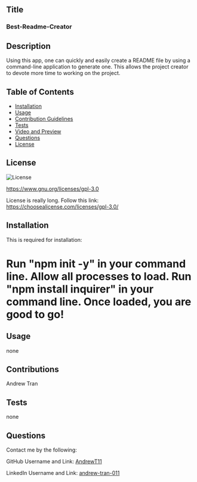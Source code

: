 ## Title 

  ### Best-Readme-Creator

  ## Description

  Using this app, one can quickly and easily create a README file by using a command-line application to generate one. This allows the project creator to devote more time to working on the project.

  ## Table of Contents

  - [Installation](#installation)
  - [Usage](#usage)
  - [Contribution Guidelines](#contributions )
  - [Tests](#tests)
  - [Video and Preview](#videopreview)
  - [Questions](#questions)
  - [License](#license)

  ## License
  ![License](https://img.shields.io/badge/License-GPLv3-brightgreen.svg)

  https://www.gnu.org/licenses/gpl-3.0

  License is really long. Follow this link: https://choosealicense.com/licenses/gpl-3.0/



  ## Installation

  This is required for installation:

  # Run "npm init -y" in your command line. Allow all processes to load. Run "npm install inquirer" in your command line. Once loaded, you are good to go!

  ## Usage 

  none

  ## Contributions
  
  Andrew Tran

  ## Tests
  
  none


  ## Questions

  Contact me by the following:

  GitHub Username and Link: [AndrewT11](http://www.github.com/AndrewT11)

  LinkedIn Username and Link: [andrew-tran-011](http://www.linkedin.com/andrew-tran-011)
